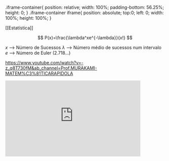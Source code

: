 .iframe-container{ position: relative; width: 100%; padding-bottom: 56.25%; height: 0; } .iframe-container iframe{ position: absolute; top:0; left: 0; width: 100%; height: 100%; }

[[Estatística]]

$$
P(x)=\frac{\lambda^xe^{-\lambda}}{x!}
$$

$x$ --> Número de Sucessos
$\lambda$ --> Número médio de sucessos num intervalo
$e$ --> Número de Euler (2.718...)



https://www.youtube.com/watch?v=-z_q8T730fM&ab_channel=Prof.MURAKAMI-MATEM%C3%81TICARAPIDOLA

<div class=iframe-container> <iframe width="427" height="240" src="https://www.youtube.com/watch?v=-z_q8T730fM&ab_channel=Prof.MURAKAMI-MATEM%C3%81TICARAPIDOLA" title="YouTube video player" frameborder="0" allow="accelerometer; autoplay; clipboard-write; encrypted-media; gyroscope; picture-in-picture" allowfullscreen></iframe> </div>

